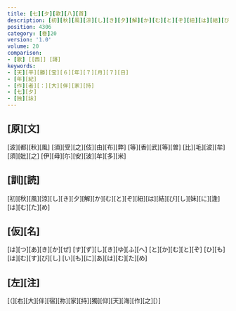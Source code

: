 ```yaml
---
title: [七][夕][歌][八][首]
description: [初][秋][風][涼][し][き][夕][解][か][む][と][ぞ][紐][は][結][び][し][妹][に][逢][は][む][た][め]
position: 4306
category: [巻]20
version: '1.0'
volume: 20
comparison:
- [歌] [[西]] [謌]
keywords:
- [天][平][勝][宝][６][年][７][月][７][日]
- [年][紀]
- [作][者][：][大][伴][家][持]
- [七][夕]
- [独][詠]
---
```


## [原][文]

[波][都][秋][風] [須][受][之][伎][由][布][弊] [等][香][武][等][曽] [比][毛][波][牟][須][妣][之] [伊][母][尓][安][波][牟][多][米]

## [訓][読]

[初][秋][風][涼][し][き][夕][解][か][む][と][ぞ][紐][は][結][び][し][妹][に][逢][は][む][た][め]

## [仮][名]

[は][つ][あ][き][か][ぜ] [す][ず][し][き][ゆ][ふ][へ] [と][か][む][と][ぞ] [ひ][も][は][む][す][び][し] [い][も][に][あ][は][む][た][め]

## [左][注]

[（][右][大][伴][宿][祢][家][持][獨][仰][天][海][作][之][）]
